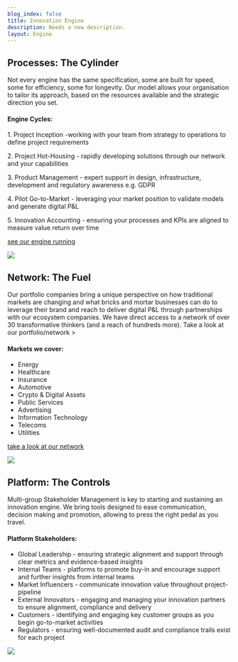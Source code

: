 ```yaml
---
blog_index: false
title: Innovation Engine
description: Needs a new description.
layout: Engine
---
```

<section
      class="font-sans-serif text-smooth bg-white antialiased leading-normal mx-auto p-8 bg-repeat bg-full"
      style="background-image: url('/dot.svg');"
    >
      <div class="p-8">
        <h1 class="font-serif border-b-4 border-green mx-8">
          Processes:
          <span class="font-sans text-xl font-light italic text-blue-light">The Cylinder</span>
        </h1>
        <div class="flex flex-wrap items-top">
          <!--col1-->
          <div class="md:w-1/3 mx-8">
            <p
              class="py-4"
            >Not every engine has the same specification, some are built for speed, some for efficiency, some for longevity. Our model allows your organisation to tailor its approach, based on the resources available and the strategic direction you set.</p>
            <!--Engine cycles-->
            <div class="text-xs bg-blue-lightest rounded p-4">
              <h4 class="text-lg text-blue-darkest">Engine Cycles:</h4>
              <p class="border-b-2 border-green my-2 py-2">
                <span class="font-bold text-base">1. Project Inception -</span>working with your team from strategy to operations to define project requirements
              </p>
              <p class="border-b-2 border-green my-2 py-2">
                <span class="font-bold text-base">2. Project Hot-Housing -</span> rapidly developing solutions through our network and your capabilities
              </p>
              <p class="border-b-2 border-green my-2 py-2">
                <span class="font-bold text-base">3. Product Management -</span> expert support in design, infrastructure, development and regulatory awareness e.g. GDPR
              </p>
              <p class="border-b-2 border-green my-2 py-2">
                <span class="font-bold text-base">4. Pilot Go-to-Market -</span> leveraging your market position to validate models and generate digital P&L
              </p>
              <p class="border-b-2 border-green my-2 py-2">
                <span class="font-bold text-base">5. Innovation Accounting -</span> ensuring your processes and KPIs are aligned to measure value return over time
              </p>
            </div>
            <!--./Engine cycles-->
            <p>
              <a
                href="/projects"
                class="no-underline font-serif font-semibold text-lg text-blue block bg-white w-64 py-2 px-4 my-4 mb-8 mx-auto text-center shadow-green border-2 border-green hover:bg-green hover:shadow-white hover:text-white"
              >see our engine running</a>
            </p>
          </div>
          <!--./col1-->
          <!--col2-->
          <div class="p-8 md:flex-1">
            <img src="/engineprocess.svg" class="w-full mx-auto">
          </div>
          <!--./col2-->
        </div>
      </div>
      <div class="p-8">
        <h1 class="font-serif border-b-4 border-green mx-8">
          Network:
          <span class="font-sans text-xl font-light italic text-blue-light">The Fuel</span>
        </h1>
        <div class="flex flex-wrap items-top">
          <!--col1-->
          <div class="md:w-1/3 mx-8">
            <p class="py-4">
              Our portfolio companies bring a unique perspective on how traditional markets are changing and what bricks and mortar businesses can do to leverage their brand and reach to deliver digital P&L through partnerships with our ecosystem companies. We have direct access to a network of over 30 transformative thinkers (and a reach of hundreds more).
              Take a look at our portfolio/network >
            </p>
            <!--Engine cycles-->
            <div class="text-xs bg-blue-lightest rounded p-4">
              <h4 class="text-lg text-green-darker">Markets we cover:</h4>
              <ul class="border-b-2 border-green my-2 py-2">
                <li>Energy</li>
                <li>Healthcare</li>
                <li>Insurance</li>
                <li>Automotive</li>
                <li>Crypto & Digital Assets</li>
                <li>Public Services</li>
                <li>Advertising</li>
                <li>Information Technology</li>
                <li>Telecoms</li>
                <li>Utilities</li>
              </ul>
            </div>
            <p>
              <a
                href="/projects"
                class="no-underline font-serif font-semibold text-lg text-blue block bg-white w-64 py-2 px-4 my-4 mb-8 mx-auto text-center shadow-green border-2 border-green hover:bg-green hover:shadow-white hover:text-white"
              >take a look at our network</a>
            </p>
            <!--./Engine cycles-->
          </div>
          <!--./col1-->
          <!--col2-->
          <div class="p-4 md:flex-1 md:m-8">
            <img src="/globalskills.svg" class="w-full mx-auto">
          </div>
        </div>
        <!--./col2-->
      </div>
      <div class="p-8">
        <h1 class="font-serif border-b-4 border-green mx-8">
          Platform:
          <span class="font-sans text-xl font-light italic text-blue-light">The Controls</span>
        </h1>
        <div class="flex flex-wrap items-top">
          <!--col1-->
          <div class="md:w-1/3 mx-8">
            <p
              class="py-4"
            >Multi-group Stakeholder Management is key to starting and sustaining an innovation engine. We bring tools designed to ease communication, decision making and promotion, allowing to press the right pedal as you travel.</p>
            <!--Engine cycles-->
            <div class="text-xs bg-blue-lightest rounded p-4">
              <h4 class="text-lg text-green-darker">Platform Stakeholders:</h4>
              <ul>
                <li>Global Leadership - ensuring strategic alignment and support through clear metrics and evidence-based insights</li>
                <li>Internal Teams - platforms to promote buy-in and encourage support and further insights from internal teams</li>
                <li>Market Influencers - communicate innovation value throughout project-pipeline</li>
                <li>External Innovators - engaging and managing your innovation partners to ensure alignment, compliance and delivery</li>
                <li>Customers - identifying and engaging key customer groups as you begin go-to-market activities</li>
                <li>Regulators - ensuring well-documented audit and compliance trails exist for each project</li>
              </ul>
            </div>
            <!--./Engine cycles-->
          </div>
          <!--./col1-->
          <!--col2-->
          <div class="p-4 md:flex-1 md:m-8">
            <img src="/enginemetrics.svg" class="w-full mx-auto">
          </div>
        </div>
        <!--./col2-->
      </div>
    </section>